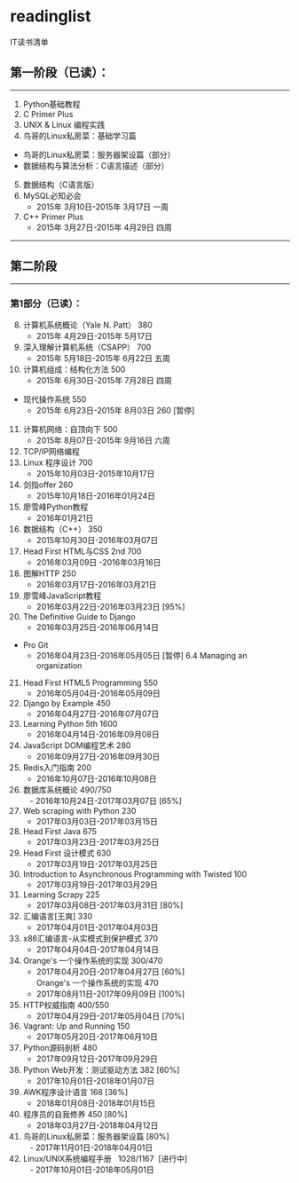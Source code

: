# readinglist
IT读书清单

## 第一阶段（已读）：
----------
1. Python基础教程
2. C Primer Plus
3. UNIX & Linux 编程实践
4. 鸟哥的Linux私房菜：基础学习篇  
- 鸟哥的Linux私房菜：服务器架设篇（部分）   
- 数据结构与算法分析：C语言描述（部分）  
5. 数据结构（C语言版）
6. MySQL必知必会
    - 2015年 3月10日-2015年 3月17日 一周
7. C++ Primer Plus  
    - 2015年 3月27日-2015年 4月29日 四周   
    
----------

## 第二阶段
----------
### 第1部分（已读）：
8. 计算机系统概论（Yale N. Patt） 380                             
    - 2015年 4月29日-2015年 5月17日
9. 深入理解计算机系统（CSAPP）  700                             
    - 2015年 5月18日-2015年 6月22日 五周
10. 计算机组成：结构化方法           500                             
    - 2015年 6月30日-2015年 7月28日 四周  
- 现代操作系统                               550   
    - 2015年 6月23日-2015年 8月03日 260 [暂停]
11. 计算机网络：自顶向下              500                             
    - 2015年 8月07日-2015年 9月16日  六周
12. TCP/IP网络编程
13. Linux 程序设计                         700                                
    - 2015年10月03日-2015年10月17日
14. 剑指offer                                  260                            
    - 2015年10月18日-2016年01月24日
15. 廖雪峰Python教程                                                       
    - 2016年01月21日
16. 数据结构（C++）                    350                        
    - 2015年10月30日-2016年03月07日
17. Head First HTML与CSS 2nd   700                              
    - 2016年03月09日 -2016年03月16日
18. 图解HTTP                                250                             
    - 2016年03月17日-2016年03月21日
19. 廖雪峰JavaScript教程                                                  
    - 2016年03月22日-2016年03月23日    [95%] 
20. The Definitive Guide to Django                                     
    - 2016年03月25日-2016年06月14日
- Pro Git                                                                   
    - 2016年04月23日-2016年05月05日    [暂停] 6.4 Managing an organization
21. Head First HTML5 Programming    550                    
    - 2016年05月04日-2016年05月09日
22. Django by Example                450                            
    - 2016年04月27日-2016年07月07日
23. Learning Python 5th 1600    
    - 2016年04月14日-2016年09月08日
24. JavaScript DOM编程艺术        280                            
    - 2016年09月27日-2016年09月30日
25. Redis入门指南                          200                            
    - 2016年10月07日-2016年10月08日
26. 数据库系统概论     490/750     
    - 2016年10月24日-2017年03月07日  [65%]
27. Web scraping with Python      230
    - 2017年03月03日-2017年03月15日
28. Head First Java			  675  
    - 2017年03月23日-2017年03月25日
29. Head First 设计模式			  630 
    - 2017年03月19日-2017年03月25日
30. Introduction to Asynchronous Programming with Twisted   100	
    - 2017年03月19日-2017年03月29日
31. Learning Scrapy			 225
    - 2017年03月08日-2017年03月31日	[80%]
32. 汇编语言[王爽]			 330
    - 2017年04月01日-2017年04月03日
33. x86汇编语言-从实模式到保护模式			 370
    - 2017年04月04日-2017年04月14日
34. Orange's 一个操作系统的实现		300/470
    - 2017年04月20日-2017年04月27日	[60%]  
    Orange's 一个操作系统的实现		470
    - 2017年08月11日-2017年09月09日	[100%]
35. HTTP权威指南		400/550
    - 2017年04月29日-2017年05月04日	[70%]
36. Vagrant: Up and Running		150	
    - 2017年05月20日-2017年06月10日
37. Python源码剖析		480
    - 2017年09月12日-2017年09月29日
38. Python Web开发：测试驱动方法  382    [60%]  
    - 2017年10月01日-2018年01月07日
39. AWK程序设计语言              168     [36%]		   
    - 2018年01月08日-2018年01月15日   
40. 程序员的自我修养				450		[80%]     
    - 2018年03月27日-2018年04月12日
41. 鸟哥的Linux私房菜：服务器架设篇  [80%]   
    - 2017年11月01日-2018年04月01日
42. Linux/UNIX系统编程手册    1028/1167  [进行中]     
    - 2017年10月01日-2018年05月01日    
